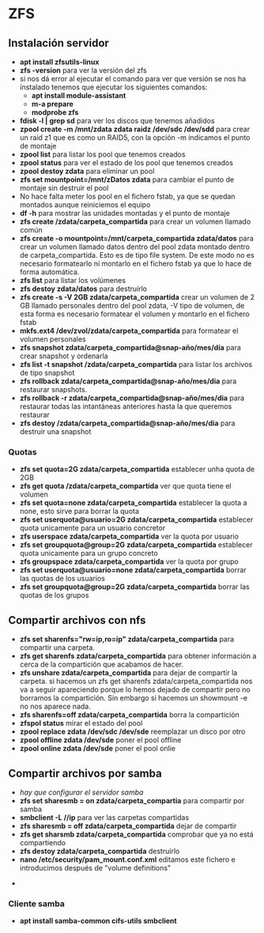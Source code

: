 # ZFS
## Instalación servidor
- **apt install zfsutils-linux**
- **zfs -version** para ver la versión del zfs
- si nos dá error al ejecutar el comando para ver que versión se nos ha instalado tenemos que ejecutar los siguientes comandos:
  - **apt install module-assistant**
  - **m-a prepare**
  - **modprobe zfs**
- **fdisk -l | grep sd** para ver los discos que tenemos añadidos
- **zpool create -m /mnt/zdata zdata raidz /dev/sdc /dev/sdd** para crear un raid z1 que es como un RAID5, con la opción -m indicamos el punto de montaje
- **zpool list** para listar los pool que tenemos creados
- **zpool status** para ver el estado de los pool que tenemos creados
- **zpool destoy zdata** para eliminar un pool
- **zfs set mountpoint=/mnt/zDatos zdata** para cambiar el punto de montaje sin destruir el pool
- No hace falta meter los pool en el fichero fstab, ya que se quedan montados aunque reiniciemos el equipo
- **df -h** para mostrar las unidades montadas y el punto de montaje
- **zfs create /zdata/carpeta_compartida** para crear un volumen llamado común
- **zfs create -o mountpoint=/mnt/carpeta_compartida zdata/datos** para crear un volumen llamado datos dentro del pool zdata montado dentro de carpeta_compartida. Esto es de tipo file system. De este modo no es necesario formatearlo ni montarlo en el fichero fstab ya que lo hace de forma automática.
- **zfs list** para listar los volúmenes
- **zfs destoy zdata/datos** para destruírlo
- **zfs create -s -V 2GB zdata/carpeta_compartida** crear un volumen de 2 GB llamado personales dentro del pool zdata, -V tipo de volumen, de esta forma es necesario formatear el volumen y montarlo en el fichero fstab
- **mkfs.ext4 /dev/zvol/zdata/carpeta_compartida** para formatear el volumen personales
- **zfs snapshot zdata/carpeta_compartida@snap-año/mes/día** para crear snapshot y ordenarla
- **zfs list -t snapshot /zdata/carpeta_compartida** para listar los archivos de tipo snapshot
- **zfs rollback zdata/carpeta_compartida@snap-año/mes/dia** para restaurar snapshots.
- **zfs rollback -r zdata/carpeta_compartida@snap-año/mes/dia** para restaurar todas las intantáneas anteriores hasta la que queremos restaurar
- **zfs destoy /zdata/carpeta_compartida@snap-año/mes/dia** para destruir una snapshot
### Quotas
- **zfs set quota=2G zdata/carpeta_compartida** establecer unha quota de 2GB
- **zfs get quota /zdata/carpeta_compartida** ver que quota tiene el volumen
- **zfs set quota=none zdata/carpeta_compartida** establecer la quota a none, esto sirve para borrar la quota
- **zfs set userquota@usuario=2G zdata/carpeta_compartida** establecer quota unicamente para un usuario concretor
- **zfs userspace zdata/carpeta_compartida** ver la quota por usuario
- **zfs set groupquota@group=2G zdata/carpeta_compartida** establecer quota unicamente para un grupo concreto
- **zfs groupspace zdata/carpeta_compartida** ver la quota por grupo
- **zfs set userquota@usuario=none zdata/carpeta_compartida** borrar las quotas de los usuarios
- **zfs set groupquota@group=2G zdata/carpeta_compartida** borrar las quotas de los grupos

## Compartir archivos con nfs
- **zfs set sharenfs="rw=ip,ro=ip" zdata/carpeta_compartida** para compartir una carpeta.
- **zfs get sharenfs zdata/carpeta_compartida** para obtener información a cerca de la compartición que acabamos de hacer.
- **zfs unshare zdata/carpeta_compartida** para dejar de compartir la carpeta. si hacemos un zfs get sharenfs zdata/carpeta_compartida nos va a seguir apareciendo porque lo hemos dejado de compartir pero no borramos la compartición. Sin embargo si hacemos un showmount -e no nos aparece nada.
- **zfs sharenfs=off zdata/carpeta_compartida** borra la compartición
- **zfspol status** mirar el estado del pool
- **zpool replace zdata /dev/sdc /dev/sde** reemplazar un disco por otro
- **zpool offline zdata /dev/sde** poner el pool offline
- **zpool online zdata /dev/sde** poner el pool onlie

## Compartir archivos por samba
- *hay que configurar el servidor samba*
- **zfs set sharesmb = on zdata/carpeta_compartia** para compartir por samba
- **smbclient -L //ip** para ver las carpetas compartidas
- **zfs sharesmb = off zdata/carpeta_compartida** dejar de compartir
- **zfs get sharsmb zdata/carpeta_compartida** comprobar que ya no está compartiendo
- **zfs destoy zdata/carpeta_compartida** destruírlo
- **nano /etc/security/pam_mount.conf.xml** editamos este fichero e introducimos después de "volume definitions"
- ```<volume server="ip" gid="10000" fstype="cifs" path="carpeta_compartida" mountpoint="/home/ejemplo.local/%(USER)/carpeta_en_cliente/>
### Cliente samba
- **apt install samba-common cifs-utils smbclient**
